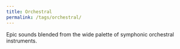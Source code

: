 ```yaml
---
title: Orchestral
permalink: /tags/orchestral/
---
```


Epic sounds blended from the wide palette of symphonic orchestral instruments.
